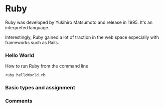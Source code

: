 # Ruby

Ruby was developed by Yukihiro Matsumoto and release in 1995. It's an interpreted language. 

Interestingly, Ruby gained a lot of traction in the web space especially with frameworks such as Rails.

### Hello World

How to run Ruby from the command line

```
ruby helloWorld.rb
```

### Basic types and assignment

### Comments